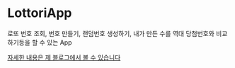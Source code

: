 # LottoriApp

로또 번호 조회, 번호 만들기, 랜덤번호 생성하기, 내가 만든 수를 역대 당첨번호와 비교하기등을 할 수 있는 App


[자세한 내용은 제 블로그에서 볼 수 있습니다](https://changsic.github.io/Lottori/)
